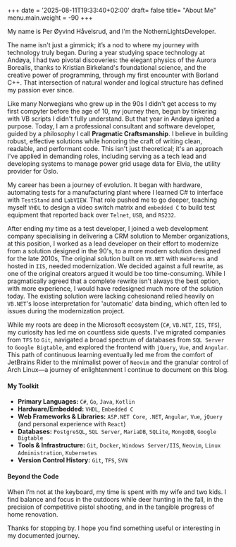 +++
date = '2025-08-11T19:33:40+02:00'
draft= false
title= "About Me"
menu.main.weight = -90 
+++

My name is Per Øyvind Håvelsrud, and I'm the NothernLightsDeveloper.

The name isn't just a gimmick; it’s a nod to where my journey with technology truly began. During a year studying space technology at Andøya, I had two pivotal discoveries: the elegant physics of the Aurora Borealis, thanks to Kristian Birkeland's foundational science, and the creative power of programming, through my first encounter with Borland C++. That intersection of natural wonder and logical structure has defined my passion ever since.

Like many Norwegians who grew up in the 90s I didn't get access to my first compyter before the age of 10, my journey then, begun by tinkering with VB scripts I didn't fully understand. But that year in Andøya ignited a purpose. Today, I am a professional consultant and software developer, guided by a philosophy I call **Pragmatic Craftsmanship**. I believe in building robust, effective solutions while honoring the craft of writing clean, readable, and performant code. This isn't just theoretical; it's an approach I've applied in demanding roles, including serving as a tech lead and developing systems to manage power grid usage data for Elvia, the utility provider for Oslo.

My career has been a journey of evolution. It began with hardware, automating tests for a manufacturing plant where I learned C# to interface with `TestStand` and `LabVIEW`. That role pushed me to go deeper, teaching myself `VHDL` to design a video switch matrix and `embedded C` to build test equipment that reported back over `Telnet`, `USB`, and `RS232`.

After ending my time as a test developer, I joined a web development company specialising in delivering a CRM solution to Member organizations, at this position, I worked as a lead developer on their effort to modernize from a solution designed in the 90's, to a more modern solution designed for the late 2010s, The original solution built on `VB.NET` with `WebForms` and hosted in `IIS`, needed modernization. We decided against a full rewrite, as one of the original creators argued it would be too time-consuming. While I pragmatically agreed that a complete rewrite isn't always the best option, with more experience, I would have redesigned much more of the solution today. The existing solution were lacking cohesionand relied heavily on `VB.NET`'s loose interpretation for 'automatic' data binding, which often led to issues during the modernization project.

While my roots are deep in the Microsoft ecosystem (`C#`, `VB.NET`, `IIS`, `TFS`), my curiosity has led me on countless side quests. I've migrated companies from `TFS` to `Git`, navigated a broad spectrum of databases from `SQL Server` to `Google Bigtable`, and explored the frontend with `jQuery`, `Vue`, and `Angular`. This path of continuous learning eventually led me from the comfort of JetBrains Rider to the minimalist power of `Neovim` and the granular control of Arch Linux—a journey of enlightenment I continue to document on this blog.

#### My Toolkit

* **Primary Languages:** `C#`, `Go`, `Java`, `Kotlin`
* **Hardware/Embedded:** `VHDL`, `Embedded C`
* **Web Frameworks & Libraries:** `ASP.NET Core`, `.NET`, `Angular`, `Vue`, `jQuery` (and personal experience with `React`)
* **Databases:** `PostgreSQL`, `SQL Server`, `MariaDB`, `SQLite`, `MongoDB`, `Google Bigtable`
* **Tools & Infrastructure:** `Git`, `Docker`, `Windows Server/IIS`, `Neovim`, `Linux Administration`, `Kubernetes`
* **Version Control History:** `Git`, `TFS`, `SVN`

#### Beyond the Code

When I’m not at the keyboard, my time is spent with my wife and two kids. I find balance and focus in the outdoors while deer hunting in the fall, in the precision of competitive pistol shooting, and in the tangible progress of home renovation.

Thanks for stopping by. I hope you find something useful or interesting in my documented journey.
